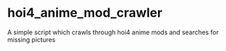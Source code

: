 # hoi4_anime_mod_crawler
A simple script which crawls through hoi4 anime mods and searches for missing pictures
